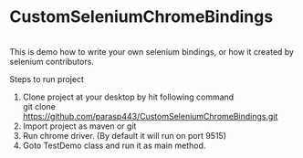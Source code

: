 # CustomSeleniumChromeBindings
<br/>
This is demo how to write your own selenium bindings, or how it created by selenium contributors. 


Steps to run project<br/>

1) Clone project at your desktop by hit following command<br/>
  git clone https://github.com/parasp443/CustomSeleniumChromeBindings.git <br/>
1) Import project as maven or git <br/>
2) Run chrome driver. (By default it will run on port 9515)<br/>
3) Goto TestDemo class and run it as main method.<br/>
